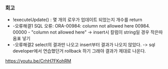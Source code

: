 ### 회고
- !executeUpdate() : 몇 개의 로우가 업데이트 되었는지  개수를 return
- -오류해결1 
	SQL 오류: ORA-00984: column not allowed here	00984. 00000 -  "column not allowed here"
	 -> insert시 칼럼이 string일 경우 작은따옴표 넣기
- -오류해결2
	select의 결과만 나오고 insert부터 결과가 나오지 않았다.
	-> sql developer에서 연습했던거 rollback 하기 그래야 결과가 제대로 나온다. 

https://youtu.be/CrhH7FKohRM
